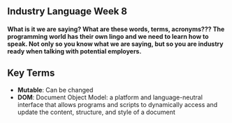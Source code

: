 ## Industry Language Week 8

#### What is it we are saying? What are these words, terms, acronyms??? The programming world has their own lingo and we need to learn how to speak. Not only so you know what we are saying, but so you are industry ready when talking with potential employers.

## Key Terms
- **Mutable**: Can be changed
- **DOM**: Document Object Model: a platform and language-neutral interface that allows programs and scripts to dynamically access and update the content, structure, and style of a document
